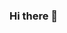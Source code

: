 ### Hi there 👋

<!--
**Abhisheknarsing/abhisheknarsing** is a ✨ _special_ ✨ repository because its `README.md` (this file) appears on your GitHub profile.

Here are some ideas to get you started:

- 🔭 I’m currently working on Avayuktha
- 🌱 I’m currently learning Blockchain
- 👯 I’m looking to collaborate on open source projects
- 🤔 I’m looking for help with block chain specalist
- 💬 Ask me about Technology
- 📫 How to reach me: +91 9346202314
- 😄 Pronouns: Abhi
- ⚡ Fun fact: i am Mechanical Graduate
-->
<!--

<h2> Hey there! I'm Abhishek Narsing.</h2>

<h3> 👨🏻‍💻 About Me </h3>

- 🤔 &nbsp; Exploring new technologies and developing software solutions and quick hacks.
- 🎓 &nbsp; Graduated in Mechanical Engineering at AVN Institute of Technology, Hyderabad.
- 🔭 &nbsp; I’m currently Working
- 🌱 &nbsp; Learning more about Full Stack Web development, Machine Learning and Artificial Intelligence.
- 💻 &nbsp; Freelancer

<h3>🛠 Tech Stack</h3>

- 💻 &nbsp; Python
- 🌐 &nbsp; HTML | CSS | JavaScript | Bootstrap | Node.js | Express | React | Sass
- 🛢 &nbsp; MySQL | MongoDB | Firebase
- 🔧 &nbsp; Git | Markdown | Postman
- 🖥 &nbsp; Photoshop | XD
- ✍️ &nbsp; Visual studio code | Atom

<br/>


<h3> 🤝🏻 Connect with Me </h3>

<a href="https://nabhishek.com"  style="margin-right: 20px; text-decoration:none;">
  <img alt="abhishek" width="22px" src="https://cdn.jsdelivr.net/npm/simple-icons@3.1.0/icons/googlechrome.svg" />
</a>

<a href="https://codepen.io/abhisheknarsing"  style="margin-right: 20px; text-decoration:none;">
  <img alt="Abhishek Narsing" width="22px" src="https://cdn.jsdelivr.net/npm/simple-icons@3.1.0/icons/codepen.svg" />
</a>

<a href="https://www.linkedin.com/in/abhisheknarsing"  style="margin-right: 20px; text-decoration:none;">
  <img alt="Abhishek Narsing" width="22px" src="https://cdn.jsdelivr.net/npm/simple-icons@v3/icons/linkedin.svg" />
</a>
<a href="https://github.com/abhishekNarsing"  style="margin-right: 20px; text-decoration:none;">
  <img alt="Abhishek Narsing" width="22px" src="https://cdn.jsdelivr.net/npm/simple-icons@v3/icons/github.svg" />
</a>
<a href="https://www.hackerrank.com/abhishekNarsing" style="margin-right: 20px; text-decoration:none;">
  <img alt="Abhishek Narsing Hackerrank" width="22px" src="https://cdn.jsdelivr.net/npm/simple-icons@v3/icons/hackerrank.svg" />
</a>
<a href="https://www.facebook.com/abhisheknarsing/"  style="margin-right: 20px; text-decoration:none;">
  <img alt="Abhishek Narsing" width="22px" src="https://cdn.jsdelivr.net/npm/simple-icons@3.1.0/icons/facebook.svg" />
</a>
<a href="https://www.instagram.com/abhishek_narsing"  style="margin-right: 20px; text-decoration: none;">
  <img alt="Abhishek Narsing" width="22px" src="https://cdn.jsdelivr.net/npm/simple-icons@3.1.0/icons/instagram.svg" />
</a>

<a href="https://www.youtube.com/c/abhisheknarsing"  style="margin-right: 20px; text-decoration: none;">
  <img alt="Abhishek Narsings Youtube" width="22px" src="https://cdn.jsdelivr.net/npm/simple-icons@3.1.0/icons/youtube.svg" />
</a>

<a href="https://twitter.com/abhisheknarsing" style="margin-right: 20px; text-decoration: none;">
  <img alt="Abhishek Narsing width="22px" src="https://cdn.jsdelivr.net/npm/simple-icons@v3/icons/twitter.svg" />
</a>

<br />
<br />

⭐️ From **[Abhishek Narsing](https://github.com/Abhisheknarsing)**
